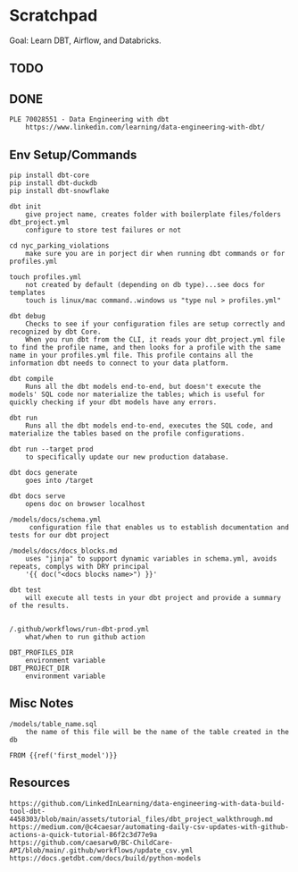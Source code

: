 # Scratchpad

Goal: Learn DBT, Airflow, and Databricks. 


## TODO 

## DONE
    PLE 70028551 - Data Engineering with dbt
        https://www.linkedin.com/learning/data-engineering-with-dbt/

## Env Setup/Commands
    pip install dbt-core
    pip install dbt-duckdb
    pip install dbt-snowflake

    dbt init
        give project name, creates folder with boilerplate files/folders
    dbt_project.yml
        configure to store test failures or not

    cd nyc_parking_violations
        make sure you are in porject dir when running dbt commands or for profiles.yml

    touch profiles.yml
        not created by default (depending on db type)...see docs for templates
        touch is linux/mac command..windows us "type nul > profiles.yml"

    dbt debug
        Checks to see if your configuration files are setup correctly and recognized by dbt Core.
        When you run dbt from the CLI, it reads your dbt_project.yml file to find the profile name, and then looks for a profile with the same name in your profiles.yml file. This profile contains all the information dbt needs to connect to your data platform.
        
    dbt compile
        Runs all the dbt models end-to-end, but doesn't execute the models' SQL code nor materialize the tables; which is useful for quickly checking if your dbt models have any errors.
    
    dbt run
        Runs all the dbt models end-to-end, executes the SQL code, and materialize the tables based on the profile configurations.

    dbt run --target prod 
        to specifically update our new production database.

    dbt docs generate
        goes into /target

    dbt docs serve
        opens doc on browser localhost

    /models/docs/schema.yml
         configuration file that enables us to establish documentation and tests for our dbt project

    /models/docs/docs_blocks.md
        uses "jinja" to support dynamic variables in schema.yml, avoids repeats, complys with DRY principal
        '{{ doc("<docs blocks name>") }}'

    dbt test
        will execute all tests in your dbt project and provide a summary of the results.


    /.github/workflows/run-dbt-prod.yml
        what/when to run github action

    DBT_PROFILES_DIR
        environment variable
    DBT_PROJECT_DIR
        environment variable


## Misc Notes
    /models/table_name.sql
        the name of this file will be the name of the table created in the db

    FROM {{ref('first_model')}}

## Resources
    https://github.com/LinkedInLearning/data-engineering-with-data-build-tool-dbt-4458303/blob/main/assets/tutorial_files/dbt_project_walkthrough.md
    https://medium.com/@c4caesar/automating-daily-csv-updates-with-github-actions-a-quick-tutorial-86f2c3d77e9a
    https://github.com/caesarw0/BC-ChildCare-API/blob/main/.github/workflows/update_csv.yml
    https://docs.getdbt.com/docs/build/python-models

